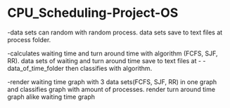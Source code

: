 # CPU_Scheduling-Project-OS


-data sets can random with random process. data sets save to text files at process folder.

-calculates waiting time and turn around time with algorithm (FCFS, SJF, RR). data sets of waiting and turn around time save to text files at - - data_of_time_folder then classifies with algorithm.

-render waiting time graph with 3 data sets(FCFS, SJF, RR) in one graph and classifies graph with amount of processes. render turn around time graph alike waiting time graph